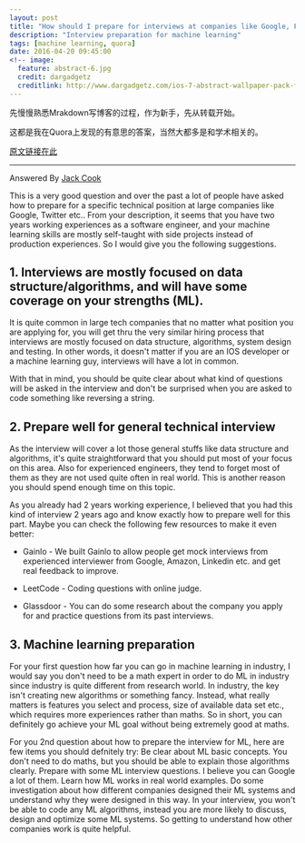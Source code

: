 ```yaml
---
layout: post
title: "How should I prepare for interviews at companies like Google, Facebook, Twitter etc., for machine learning positions?"
description: "Interview preparation for machine learning"
tags: [machine learning, quora]
date: 2016-04-20 09:45:00
<!-- image:
  feature: abstract-6.jpg
  credit: dargadgetz
  creditlink: http://www.dargadgetz.com/ios-7-abstract-wallpaper-pack-for-iphone-5-and-ipod-touch-retina/ -->
---
```


先慢慢熟悉Mrakdown写博客的过程，作为新手，先从转载开始。

这都是我在Quora上发现的有意思的答案，当然大都多是和学术相关的。

[原文链接在此](https://www.quora.com/How-should-I-prepare-for-interviews-at-companies-like-Google-Facebook-Twitter-etc-for-machine-learning-positions)

---
Answered By [Jack Cook](https://www.quora.com/profile/Jake-Cook-8)

This is a very good question and over the past a lot of people have asked how to prepare for a specific technical position at large companies like Google, Twitter etc.. From your description, it seems that you have two years working experiences as a software engineer, and your machine learning skills are mostly self-taught with side projects instead of production experiences. So I would give you the following suggestions.

## 1. Interviews are mostly focused on data structure/algorithms, and will have some coverage on your strengths (ML).
It is quite common in large tech companies that no matter what position you are applying for, you will get thru the very similar hiring process that interviews are mostly focused on data structure, algorithms, system design and testing. In other words, it doesn't matter if you are an IOS developer or a machine learning guy, interviews will have a lot in common.

With that in mind, you should be quite clear about what kind of questions will be asked in the interview and don't be surprised when you are asked to code something like reversing a string.

## 2. Prepare well for general technical interview
As the interview will cover a lot those general stuffs like data structure and algorithms, it's quite straightforward that you should put most of your focus on this area. Also for experienced engineers, they tend to forget most of them as they are not used quite often in real world. This is another reason you should spend enough time on this topic.

As you already had 2 years working experience, I believed that you had this kind of interview 2 years ago and know exactly how to prepare well for this part. Maybe you can check the following few resources to make it even better:

* Gainlo - We built Gainlo to allow people get mock interviews from experienced interviewer from Google, Amazon, Linkedin etc. and get real feedback to improve.

* LeetCode - Coding questions with online judge.

* Glassdoor - You can do some research about the company you apply for and practice questions from its past interviews.


## 3. Machine learning preparation
For your first question how far you can go in machine learning in industry, I would say you don't need to be a math expert in order to do ML in industry since industry is quite different from research world. In industry, the key isn't creating new algorithms or something fancy. Instead, what really matters is features you select and process, size of available data set etc., which requires more experiences rather than maths. So in short, you can definitely go achieve your ML goal without being extremely good at maths.

For you 2nd question about how to prepare the interview for ML, here are few items you should defnitely try:
Be clear about ML basic concepts. You don't need to do maths, but you should be able to explain those algorithms clearly.
Prepare with some ML interview questions. I believe you can Google a lot of them.
Learn how ML works in real world examples. Do some investigation about how different companies designed their ML systems and understand why they were designed in this way. In your interview, you won't be able to code any ML algorithms, instead you are more likely to discuss, design and optimize some ML systems. So getting to understand how other companies work is quite helpful.